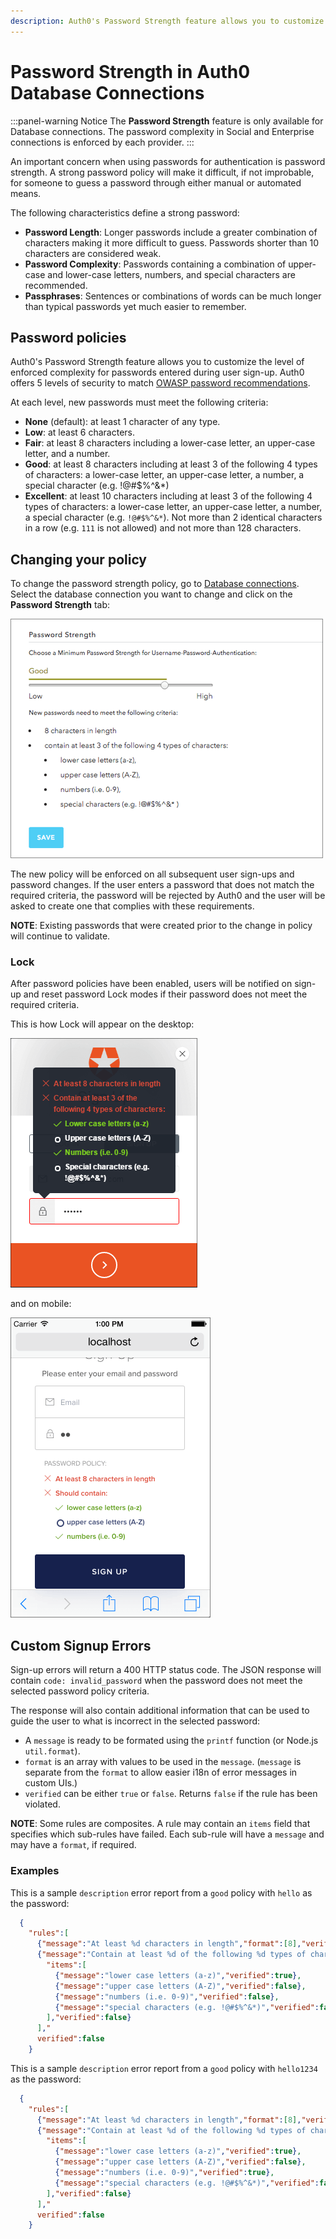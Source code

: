 ```yaml
---
description: Auth0's Password Strength feature allows you to customize the level of enforced complexity for passwords entered during user sign-up. Auth0 offers 5 levels of security to match OWASP password recommendations.
---
```


# Password Strength in Auth0 Database Connections

:::panel-warning Notice
The **Password Strength** feature is only available for Database connections. The password complexity in Social and Enterprise connections is enforced by each provider.
:::

An important concern when using passwords for authentication is password strength. A strong password policy will make it difficult, if not improbable, for someone to guess a password through either manual or automated means.

The following characteristics define a strong password:

* **Password Length**: Longer passwords include a greater combination of characters making it more difficult to guess. Passwords shorter than 10 characters are considered weak.
* **Password Complexity**: Passwords containing a combination of upper-case and lower-case letters, numbers, and special characters are recommended.
* **Passphrases**: Sentences or combinations of words can be much longer than typical passwords yet much easier to remember.

## Password policies

Auth0's Password Strength feature allows you to customize the level of enforced complexity for passwords entered during user sign-up. Auth0 offers 5 levels of security to match [OWASP password recommendations](https://www.owasp.org/index.php/Authentication_Cheat_Sheet#Implement_Proper_Password_Strength_Controls).

At each level, new passwords must meet the following criteria:

 * **None** (default): at least 1 character of any type.
 * **Low**: at least 6 characters.
 * **Fair**: at least 8 characters including a lower-case letter, an upper-case letter, and a number.
 * **Good**: at least 8 characters including at least 3 of the following 4 types of characters: a lower-case letter, an upper-case letter, a number, a special character (e.g. !@#$%^&*)
 * **Excellent**: at least 10 characters including at least 3 of the following 4 types of characters: a lower-case letter, an upper-case letter, a number, a special character (e.g. `!@#$%^&*`). Not more than 2 identical characters in a row (e.g. `111` is not allowed) and not more than 128 characters.


## Changing your policy

To change the password strength policy, go to [Database connections](${manage_url}/#/connections/database). Select the database connection you want to change and click on the **Password Strength** tab:

![Password Strength Panel in Auth0](/media/articles/connections/database/password-strength/jH0kabJPoi.png)

The new policy will be enforced on all subsequent user sign-ups and password changes. If the user enters a password that does not match the required criteria, the password will be rejected by Auth0 and the user will be asked to create one that complies with these requirements.

**NOTE**: Existing passwords that were created prior to the change in policy will continue to validate.

### Lock

After password policies have been enabled, users will be notified on sign-up and reset password Lock modes if their password does not meet the required criteria.

This is how Lock will appear on the desktop:

![Auth0 Lock Password Strength checks on Desktop](/media/articles/connections/database/password-strength/7cmjQFY45M.png)

and on mobile:

![Auth0 Lock Password Strength checks on Mobile](/media/articles/connections/database/password-strength/moUbn4XXxR.png)

## Custom Signup Errors

Sign-up errors will return a 400 HTTP status code. The JSON response will contain `code: invalid_password` when the password does not meet the selected password policy criteria.

The response will also contain additional information that can be used to guide the user to what is incorrect in the selected password:

* A `message` is ready to be formated using the `printf` function (or Node.js `util.format`).
* `format` is an array with values to be used in the `message`. (`message` is separate from the `format` to allow easier i18n of error messages in custom UIs.)
* `verified` can be either `true` or `false`. Returns `false` if the rule has been violated.

**NOTE**: Some rules are composites. A rule may contain an `items` field that specifies which sub-rules have failed. Each sub-rule will have a `message` and may have a `format`, if required.

### Examples

This is a sample `description` error report from a `good` policy with `hello` as the password:

```json
  {
    "rules":[
      {"message":"At least %d characters in length","format":[8],"verified":false},
      {"message":"Contain at least %d of the following %d types of characters:","format":[3,4],
        "items":[
          {"message":"lower case letters (a-z)","verified":true},
          {"message":"upper case letters (A-Z)","verified":false},
          {"message":"numbers (i.e. 0-9)","verified":false},
          {"message":"special characters (e.g. !@#$%^&*)","verified":false}
        ],"verified":false}
      ],"
      verified":false
    }
```

This is a sample `description` error report from a `good` policy with `hello1234` as the password:

```json
  {
    "rules":[
      {"message":"At least %d characters in length","format":[8],"verified":true},
      {"message":"Contain at least %d of the following %d types of characters:","format":[3,4],
        "items":[
          {"message":"lower case letters (a-z)","verified":true},
          {"message":"upper case letters (A-Z)","verified":false},
          {"message":"numbers (i.e. 0-9)","verified":true},
          {"message":"special characters (e.g. !@#$%^&*)","verified":false}
        ],"verified":false}
      ],"
      verified":false
    }
```
